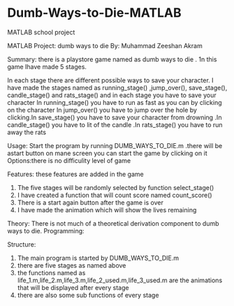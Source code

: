 # Dumb-Ways-to-Die-MATLAB
MATLAB school project


MATLAB Project: dumb ways to die
By: Muhammad Zeeshan Akram

Summary: there is a playstore game named as dumb ways to die . 1n this game Ihave made 5 stages.

In each stage there are different possible ways to save your character. I have made the stages named as
running_stage() ,jump_over(), save_stage(), candle_stage() and rats_stage() and in each stage you
have to save your character In running_stage() you have to run as fast as you can by clicking on the
character In jump_over() you have to jump over the hole by clicking.In save_stage() you have to
save your character from drowning .In candle_stage() you have to lit of the candle .In rats_stage() you
have to run away the rats

Usage: Start the program by running DUMB_WAYS_TO_DIE.m .there will be astart button on mane
screen you can start the game by clicking on it
Options:there is no difficulity level of game

Features: these features are added in the game
1. The five stages will be randomly selected by function select_stage()
2. I have created a function that will count score named count_score()
3. There is a start again button after the game is over
4. I have made the animation which will show the lives remaining

Theory: There is not much of a theoretical derivation component to dumb ways to die.
Programming:

Structure:
1. The main program is started by DUMB_WAYS_TO_DIE.m
2. there are five stages as named above
3. the functions named as life_1.m,life_2.m,life_3.m,life_2_used.m,life_3_used.m are the
animations that will be displayed after every stage
4. there are also some sub functions of every stage
